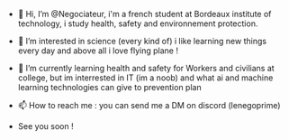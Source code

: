 - 👋 Hi, I’m @Negociateur, i'm a french student at Bordeaux institute of technology, i study health, safety and environnement protection.
- 👀 I’m interested in science (every kind of) i like learning new things every day and above all i love flying plane !
- 🌱 I’m currently learning health and safety for Workers and civilians at college, but im interrested in IT (im a noob) and what ai and machine learning technologies can give to prevention plan
- 📫 How to reach me : you can send me a DM on discord (lenegoprime)

- See you soon ! 

<!---
Negociateur/Negociateur is a ✨ special ✨ repository because its `README.md` (this file) appears on your GitHub profile.
You can click the Preview link to take a look at your changes.
--->
